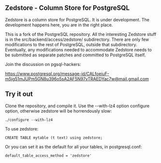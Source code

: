 Zedstore - Column Store for PostgreSQL
--------------------------------------

Zedstore is a column store for PostgreSQL. It is under development. The development happens here, you are in the right place.

This is a fork of the PostgreSQL repository. All the interesting Zedstore stuff is in the src/backend/access/zedstore/ subdirectory. There are only few modifications to the rest of PostgreSQL, outside that subdirectory. Eventually, any modifications needed to accommodate Zedstore needs to be submitted as separate patches and committed to PostgreSQL itself.

Join the discussion on pgsql-hackers:

https://www.postgresql.org/message-id/CALfoeiuF-m5jg51mJUPm5GN8u396o5sA2AF5N97vTRAEDYac7w@mail.gmail.com


Try it out
----------

Clone the repository, and compile it. Use the --with-lz4 option configure option, otherwise zedstore will be horrendously slow:

    ./configure --with-lz4

To use zedstore:

    CREATE TABLE mytable (t text) using zedstore;

Or you can set it as the default for all your tables, in postgresql.conf:

    default_table_access_method = 'zedstore'

